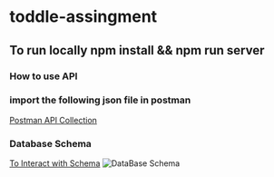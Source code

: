 # toddle-assingment

## To run locally npm install && npm run server

### How to use API

### import the following json file in postman

[Postman API Collection](https://www.getpostman.com/collections/c2a9cba81066253576ab)

### Database Schema

[To Interact with Schema](https://dbdiagram.io/d/62b557ce69be0b672c3313e5)
![DataBase Schema](https://user-images.githubusercontent.com/46368902/175475809-3e8baedb-e0d2-4237-b5d1-9d7835cab7c7.png)
